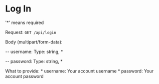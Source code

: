 # Log In

'*' means required

Request: `GET /api/login`

Body (multipart/form-data):

-- username: Type: string, *

-- password: Type: string, *

What to provide:
    * username: Your account username
    * password: Your account password


